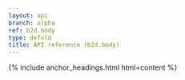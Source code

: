 ```yaml
---
layout: api
branch: alpha
ref: b2d.body
type: defold
title: API reference (b2d.body)
---
```

{% include anchor_headings.html html=content %}